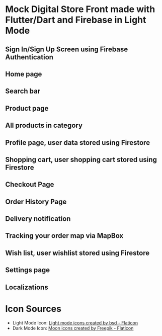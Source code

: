 # Mock Digital Store Front made with Flutter/Dart and Firebase in Light Mode
## Sign In/Sign Up Screen using Firebase Authentication

## Home page

## Search bar

## Product page

## All products in category

## Profile page, user data stored using Firestore

## Shopping cart, user shopping cart stored using Firestore

## Checkout Page

## Order History Page

## Delivery notification

## Tracking your order map via MapBox

## Wish list, user wishlist stored using Firestore

## Settings page

## Localizations


# Icon Sources
- Light Mode Icon: <a href="https://www.flaticon.com/free-icons/light-mode" title="light mode icons">Light mode icons created by bsd - Flaticon</a>
- Dark Mode Icon: <a href="https://www.flaticon.com/free-icons/moon" title="moon icons">Moon icons created by Freepik - Flaticon</a>
